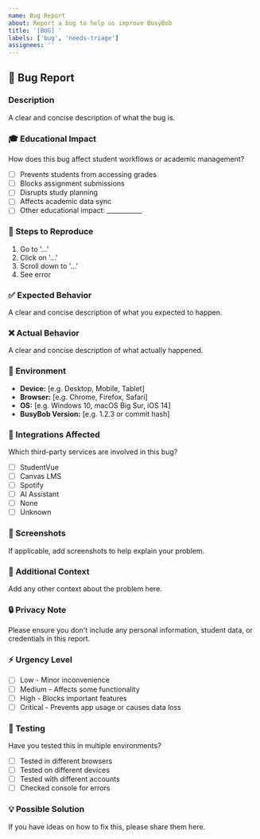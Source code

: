 ```yaml
---
name: Bug Report
about: Report a bug to help us improve BusyBob
title: '[BUG] '
labels: ['bug', 'needs-triage']
assignees: ''
---
```


## 🐛 Bug Report

### Description
A clear and concise description of what the bug is.

### 🎓 Educational Impact
How does this bug affect student workflows or academic management?
- [ ] Prevents students from accessing grades
- [ ] Blocks assignment submissions
- [ ] Disrupts study planning
- [ ] Affects academic data sync
- [ ] Other educational impact: ___________

### 🔄 Steps to Reproduce
1. Go to '...'
2. Click on '...'
3. Scroll down to '...'
4. See error

### ✅ Expected Behavior
A clear and concise description of what you expected to happen.

### ❌ Actual Behavior
A clear and concise description of what actually happened.

### 📱 Environment
- **Device:** [e.g. Desktop, Mobile, Tablet]
- **Browser:** [e.g. Chrome, Firefox, Safari]
- **OS:** [e.g. Windows 10, macOS Big Sur, iOS 14]
- **BusyBob Version:** [e.g. 1.2.3 or commit hash]

### 🔗 Integrations Affected
Which third-party services are involved in this bug?
- [ ] StudentVue
- [ ] Canvas LMS
- [ ] Spotify
- [ ] AI Assistant
- [ ] None
- [ ] Unknown

### 📸 Screenshots
If applicable, add screenshots to help explain your problem.

### 📝 Additional Context
Add any other context about the problem here.

### 🔒 Privacy Note
Please ensure you don't include any personal information, student data, or credentials in this report.

### ⚡ Urgency Level
- [ ] Low - Minor inconvenience
- [ ] Medium - Affects some functionality
- [ ] High - Blocks important features
- [ ] Critical - Prevents app usage or causes data loss

### 🧪 Testing
Have you tested this in multiple environments?
- [ ] Tested in different browsers
- [ ] Tested on different devices
- [ ] Tested with different accounts
- [ ] Checked console for errors

### 💡 Possible Solution
If you have ideas on how to fix this, please share them here.
